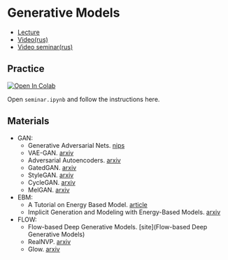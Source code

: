 # Generative Models

- [Lecture](https://docs.google.com/presentation/d/1Riy7slDA3_mo5FANyi9mRIUQQufGU4K_mKJzJgMCPZc/edit?usp=sharing)
- [Video(rus)](https://youtu.be/AXuozJmu28E)
- [Video seminar(rus)](https://youtu.be/bVFlTzaG7GI)

## Practice

[![Open In Colab](https://colab.research.google.com/assets/colab-badge.svg)](https://drive.google.com/file/d/1H-GT_DseQ4v6siZICxqVlQumV-9tu4ZU/view?usp=sharing)

Open `seminar.ipynb` and follow the instructions here.

## Materials

- GAN:
    - Generative Adversarial Nets. [nips](https://papers.nips.cc/paper/5423-generative-adversarial-nets.pdf)
    - VAE-GAN. [arxiv](https://arxiv.org/pdf/1512.09300.pdf)
    - Adversarial Autoencoders. [arxiv](https://arxiv.org/pdf/1511.05644.pdf)
    - GatedGAN. [arxiv](https://arxiv.org/pdf/1904.02296.pdf)
    - StyleGAN. [arxiv](https://arxiv.org/pdf/1812.04948.pdf)
    - CycleGAN. [arxiv](https://arxiv.org/pdf/1703.10593.pdf)
    - MelGAN. [arxiv](https://arxiv.org/pdf/1910.06711.pdf)
- EBM:
    - A Tutorial on Energy Based Model. [article](http://yann.lecun.com/exdb/publis/pdf/lecun-06.pdf)
    - Implicit Generation and Modeling with Energy-Based Models. [arxiv](https://arxiv.org/pdf/1903.08689.pdf)
- FLOW:
    - Flow-based Deep Generative Models. [site](Flow-based Deep Generative Models)
    - RealNVP. [arxiv](https://arxiv.org/pdf/1605.08803.pdf)
    - Glow. [arxiv](https://arxiv.org/pdf/1807.03039.pdf)
    